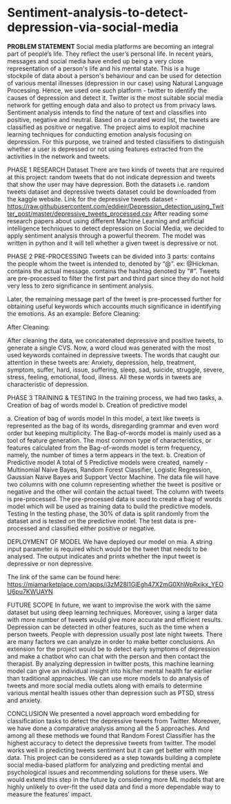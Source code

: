 # Sentiment-analysis-to-detect-depression-via-social-media
<b> PROBLEM STATEMENT </b> 
Social media platforms are becoming an integral part of people’s life. They reflect the user’s personal life. In recent years, messages and social media have ended up being a very close representation of a person's life and his mental state. This is a huge stockpile of data about a person's behaviour and can be used for detection of various mental illnesses (depression in our case) using Natural Language Processing. Hence, we used one such platform - twitter to identify the causes of depression and detect it. Twitter is the most suitable social media network for getting enough data and also to protect us from privacy laws.
Sentiment analysis intends to find the nature of text and classifies into positive, negative and neutral. Based on a curated word list, the tweets are classified as positive or negative.
The project aims to exploit machine learning techniques for conducting emotion analysis focusing on depression. For this purpose, we trained and tested classifiers to distinguish whether a user is depressed or not using features extracted from the activities in the network and tweets.

PHASE 1 
RESEARCH
Dataset
There are two kinds of tweets that are required at this project: random tweets that do not indicate depression and tweets that show the user may have depression. Both the datasets i.e. random tweets dataset and depressive tweets dataset could be downloaded from the kaggle website. 
Link for the depressive tweets dataset - https://raw.githubusercontent.com/eddieir/Depression_detection_using_Twitter_post/master/depressive_tweets_processed.csv
After reading some research papers about using different Machine Learning and artificial intelligence techniques to detect depression on Social Media, we decided to apply sentiment analysis through a powerful theorem. The model was written in python and it will tell whether a given tweet is depressive or not.

PHASE 2
PRE-PROCESSING
Tweets can be divided into 3 parts:
contains the people whom the tweet is intended to, denoted by “@”. ex: @Hickman.
contains the actual message.
contains the hashtag denoted by “#”.
Tweets are pre-processed to filter the first part and third part since they do not hold very less to zero significance in sentiment analysis. 



Later, the remaining message part of the tweet is pre-processed further for obtaining useful keywords which accounts much significance in identifying the emotions.
As an example: 
Before Cleaning:

After Cleaning:


After cleaning the data, we concatenated depressive and positive tweets, to generate a single CVS. 
Now,  a word cloud was generated with the most used keywords contained in depressive tweets. The words that caught our attention in these tweets are: Anxiety, depression, help, treatment, symptom, suffer, hard, issue, suffering, sleep, sad, suicide, struggle, severe, stress, feeling, emotional, food, illness. All these words in tweets are characteristic of depression.




PHASE 3
TRAINING & TESTING
In the training process, we had two tasks,
a. Creation of bag of words model
b. Creation of predictive model

a. Creation of bag of words model
In this model, a text like tweets is represented as the bag of its words, disregarding grammar and even word order but keeping multiplicity. 
The Bag-of-words model is mainly used as a tool of feature generation. The most common type of characteristics, or features calculated from the Bag-of-words model is term frequency, namely, the number of times a term appears in the text.
b. Creation of Predictive model
A total of 5 Predictive models were created, namely - Multinomial Naive Bayes, Random Forest Classifier, Logistic Regression, Gaussian Naive Bayes and Support Vector Machine. The data file will have two columns with one column representing whether the tweet is positive or negative and the other will contain the actual tweet. The column with tweets is pre-processed. The pre-processed data is used to create a bag of words model which will be used as training data to build the predictive models.
Testing
In the testing phase, the 30% of data is split randomly from the dataset and is tested on the predictive model. The test data is pre-processed and classified either positive or negative.



DEPLOYMENT OF MODEL
We have deployed our model on mia. 
A string input parameter is required which would be the tweet that needs to be analysed. The output indicates and prints whether the input tweet is depressive or non depressive. 

The link of the same can be found here: https://miamarketplace.com/apps/i3zM28I1GlEgh47X2mG0XhWpRxikx_YEOU6pu7KWUAYN 


FUTURE SCOPE
In future, we want to improvise the work with the same dataset but using deep learning techniques. 
Moreover, using a larger data with more number of tweets would give more accurate and efficient results. 
Depression can be detected in other features, such as the time when a person tweets. People with depression usually post late night tweets. There are many factors we can analyze in order to make better conclusions.
An extension for the project would be to detect early symptoms of depression and make a chatbot who can chat with the person and then contact the therapist. 
By analyzing depression in twitter posts, this machine learning model can give an individual insight into his/her mental health far earlier than traditional approaches.
We can use more models to do analysis of tweets and more social media outlets along with emails to determine various mental health issues other than depression such as PTSD, stress and anxiety.

CONCLUSION
We presented a novel approach word embedding for classification tasks to detect the depressive tweets from Twitter. Moreover, we have done a comparative analysis among all the 5 approaches. And among all these methods we found that Random Forest Classifier has the highest accuracy to detect the depressive tweets from twitter. 
The model works well in predicting tweets sentiment but it can get better with more data. 
This project can be considered as a step towards building a complete social media-based platform for analyzing and predicting mental and psychological issues and recommending solutions for these users. We would extend this step in the future by considering more ML models that are highly unlikely to over-fit the used data and find a more dependable way to measure the features’ impact.

